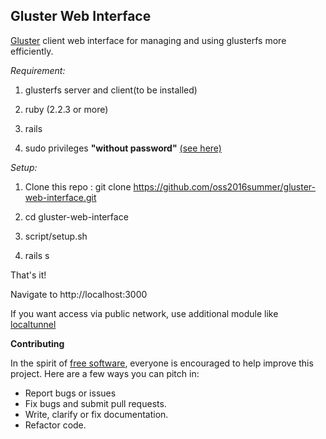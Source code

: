 **Gluster Web Interface**
---------------------------
[Gluster](https://gluster.org) client web interface for managing and using glusterfs more efficiently.


*Requirement:*
 1. glusterfs server and client(to be installed)

 2. ruby (2.2.3 or more)

 3. rails

 4. sudo privileges **"without password"** [(see here)](http://askubuntu.com/questions/147241/execute-sudo-without-password)


*Setup:*
 1. Clone this repo :  git clone
    https://github.com/oss2016summer/gluster-web-interface.git

 2. cd gluster-web-interface

 3. script/setup.sh

 4. rails s

That's it!

Navigate to   http://localhost:3000

If you want access via public network, use additional module like [localtunnel](https://github.com/localtunnel/localtunnel)


**Contributing**

In the spirit of [free software](http://www.fsf.org/licensing/essays/free-sw.html), everyone is encouraged to help improve this project. Here are a few ways you can pitch in:

 - Report bugs or issues
 - Fix bugs and submit pull requests.
 - Write, clarify or fix documentation.
 - Refactor code.

